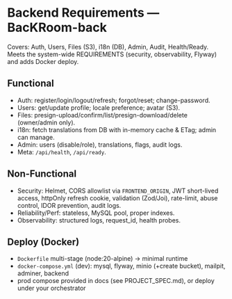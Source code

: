 # Backend Requirements — BacKRoom-back

Covers: Auth, Users, Files (S3), i18n (DB), Admin, Audit, Health/Ready.
Meets the system-wide REQUIREMENTS (security, observability, Flyway) and adds Docker deploy.

## Functional
- Auth: register/login/logout/refresh; forgot/reset; change-password.
- Users: get/update profile; locale preference; avatar (S3).
- Files: presign-upload/confirm/list/presign-download/delete (owner/admin only).
- i18n: fetch translations from DB with in-memory cache & ETag; admin can manage.
- Admin: users (disable/role), translations, flags, audit logs.
- Meta: `/api/health`, `/api/ready`.

## Non-Functional
- Security: Helmet, CORS allowlist via `FRONTEND_ORIGIN`, JWT short-lived access, httpOnly refresh cookie,
  validation (Zod/Joi), rate-limit, abuse control, IDOR prevention, audit logs.
- Reliability/Perf: stateless, MySQL pool, proper indexes.
- Observability: structured logs, request_id, health probes.

## Deploy (Docker)
- `Dockerfile` multi-stage (node:20-alpine) → minimal runtime
- `docker-compose.yml` (dev): mysql, flyway, minio (+create bucket), mailpit, adminer, backend
- prod compose provided in docs (see PROJECT_SPEC.md), or deploy under your orchestrator

